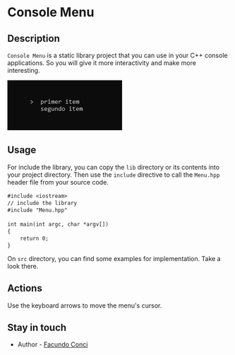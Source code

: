 # Console Menu

## Description
`Console Menu` is a static library project that you can use in your C++ console applications. So you will give it more interactivity and make more interesting.

![](./doc/example1.png)

## Usage
For include the library, you can copy the `lib` directory or its contents into your project directory. Then use the `include` directive to call the `Menu.hpp` header file from your source code.

```
#include <iostream>
// include the library
#include "Menu.hpp"

int main(int argc, char *argv[])
{
    return 0;
}
```
On `src` directory, you can find some examples for implementation. Take a look there.

## Actions
Use the keyboard arrows to move the menu's cursor.

## Stay in touch

- Author - [Facundo Conci](https://www.linkedin.com/in/facundo-ignacio-conci-caceres/)